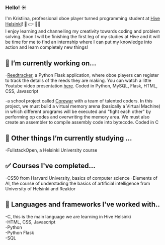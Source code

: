 ### Hello! :sunny:

I'm Kristiina, professional oboe player turned programming student at [Hive Helsinki](https://www.hive.fi/en/)! :musical_note: :point_right: 👩‍💻  
I enjoy learning and channelling my creativity towards coding and problem solving. Soon I will be finishing the first leg of my studies at Hive and it will be time for me to find an internship where I can put my knowledge into action and learn completely new things!

## 🔭 I’m currently working on...  

-[Reedtracker](http://www.reedtracker.com/), a Python Flask application, where oboe players can register to track the details of the reeds they are making. You can watch a little Youtube video presentation [here](https://www.youtube.com/watch?v=nX4bWLfkhLs). Coded in Python, MySQL, Flask, HTML, CSS, Javascript  

-a school project called [Corewar](https://github.com/ninjapiraatti/corewar) with a team of talented coders. In this project, we must build a virtual memory arena (basically a Virtual Machine) in which different programs will be executed and "fight each other" by performing op codes and overwriting the memory area. We must also create an assembler to compile assembly code into bytecode. Coded in C 

## 🌱 Other things I’m currently studying ...
-FullstackOpen, a Helsinki University course

## :white_check_mark: Courses I've completed...
-CS50 from Harvard University, basics of computer science
-Elements of AI, the course of understading the basics of artificial intelligence from University of Helsinki and Reaktor

## :mega: Languages and frameworks I've worked with..
-C, this is the main language we are learning in Hive Helsinki  
-HTML, CSS, Javascript  
-Python  
-Python Flask  
-SQL  

<!--
- 📫 How to reach me: ...
-->
